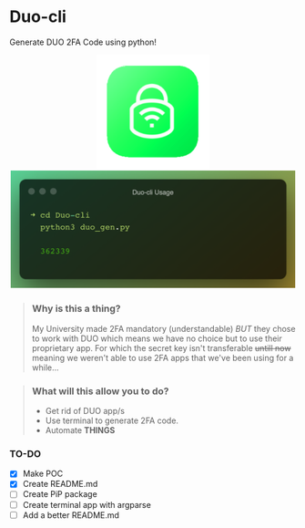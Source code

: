 # Duo-cli
Generate DUO 2FA Code using python! 

<div align="center">
<img src="https://raw.githubusercontent.com/Aayush9029/Duo-cli/main/assets/logo.png?token=GHSAT0AAAAAABRI7EDII6WOUJ2S3WY7PDLCYQP5PSA" width="200px">
  <br>
<img src="https://raw.githubusercontent.com/Aayush9029/Duo-cli/main/assets/Duo-cli%20Usage.png?token=GHSAT0AAAAAABRI7EDJ2C4U3EFH4RWXTXQEYQP5S5A" width="500px">
</div>



> ### Why is this a thing?
> My University made 2FA mandatory (understandable) *BUT* they chose to work with DUO which means we have no choice but to use their proprietary app. For which the secret key isn't transferable ~~untill now~~
> meaning we weren't able to use 2FA apps that we've been using for a while...

> ### What will this allow you to do?
> - Get rid of DUO app/s
> - Use terminal to generate 2FA code.
> - Automate **THINGS**


### TO-DO

- [x] Make POC 
- [x] Create README.md 
- [ ] Create PiP package
- [ ] Create terminal app with argparse
- [ ] Add a better README.md  
